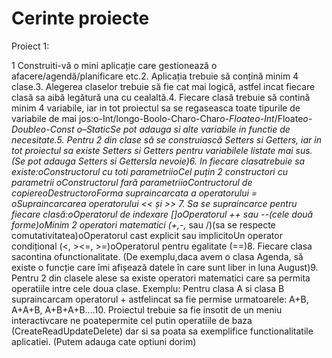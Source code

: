 # Cerinte proiecte

Proiect 1:

1   Construiti-vă   o   mini   aplicație   care   gestionează   o  afacere/agendă/planificare etc.2. Aplicația trebuie să conțină minim 4 clase.3. Alegerea claselor trebuie să fie cat mai logică, astfel incat fiecare clasă sa aibă legătură una cu cealaltă.4.  Fiecare  clasă trebuie  să  contină minim  4 variabile,  iar  in  tot proiectul sa se regaseasca toate tipurile de variabile de mai jos:o-Int/longo-Boolo-Charo-Char*o-Floateo-Int*/Floate*o-Doubleo-Const o–StaticSe pot adauga si alte variabile in functie de necesitate.5. Pentru 2 din clase să se construiască Setters si Getters, iar in tot proiectul  sa  existe Setters  si  Getters  pentru  variabilele  listate  mai sus. (Se pot adauga  Setters si Gettersla nevoie)6. In fiecare clasatrebuie sa existe:oConstructorul cu toti parametriioCel puțin 2 constructori cu parametrii oConstructorul fară parametriioContructorul de copiereoDestructoroForma supraincarcata a operatorului =
oSupraincarcarea operatorului << și >> 7. Sa se supraincarce pentru fiecare clasă:oOperatorul de indexare []oOperatorul ++ sau --(cele două forme)oMinim  2  operatori  matematici  (+,-,*  sau  /)(sa  se  respecte comutativitatea)oOperatorul cast explicit sau implicitoUn operator condițional (<, ><=, >=)oOperatorul pentru egalitate (==)8.  Fiecare  clasa sacontina  ofunctionalitate.  (De  exemplu,daca avem o clasa Agenda, să existe o funcție care îmi afișează datele în care sunt liber in luna August)9. Pentru 2 din clasele alese sa existe operatori matematici care sa permita operatiile intre cele doua clase. Exemplu:  Pentru  clasa  A  si  clasa  B    supraincarcam  operatorul  + astfelincat    sa    fie    permise urmatoarele:    A+B,    A+A+B, A+B+A+B....10.  Proiectul trebuie  sa  fie insotit  de  un  meniu  interactivcare ne poatepermite cel putin operatiile de baza (CreateReadUpdateDelete)    dar    si    sa poata    sa    exemplifice functionalitatile aplicatiei. (Putem adauga cate optiuni dorim) 
